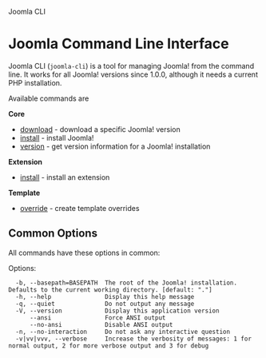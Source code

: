 Joomla CLI
# Joomla Command Line Interface

Joomla CLI (`joomla-cli`) is a tool for managing Joomla! from the command line.
It works for all Joomla! versions since 1.0.0, although it needs a current PHP installation.

Available commands are

**Core**
- [download](core/download.md) - download a specific Joomla! version
- [install](core/install.md) - install Joomla!
- [version](core/version.md) - get version information for a Joomla! installation

**Extension**
- [install](extension/install.md) - install an extension

**Template**
- [override](template/override.md) - create template overrides

## Common Options

All commands have these options in common:

Options:
```
  -b, --basepath=BASEPATH  The root of the Joomla! installation. Defaults to the current working directory. [default: "."]
  -h, --help               Display this help message
  -q, --quiet              Do not output any message
  -V, --version            Display this application version
      --ansi               Force ANSI output
      --no-ansi            Disable ANSI output
  -n, --no-interaction     Do not ask any interactive question
  -v|vv|vvv, --verbose     Increase the verbosity of messages: 1 for normal output, 2 for more verbose output and 3 for debug
```
